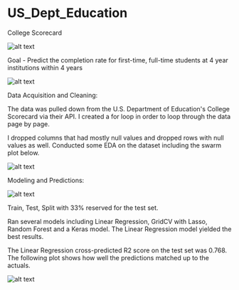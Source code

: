 # US_Dept_Education
College Scorecard

![alt text](https://raw.github.com/smandel2/US_Dept_Education/master/images/college_scorecard_img.png)

Goal - Predict the completion rate for first-time, full-time students at 4 year institutions within 4 years

![alt text](https://raw.github.com/smandel2/US_Dept_Education/master/images/graduation_cap.png)

Data Acquisition and Cleaning:

The data was pulled down from the U.S. Department of Education's College Scorecard via their API. I created a for loop in order to loop through the data page by page.

I dropped columns that had mostly null values and dropped rows with null values as well. Conducted some EDA on the dataset including the swarm plot below.

![alt text](https://raw.github.com/smandel2/US_Dept_Education/master/images/graduation_cap.png)


Modeling and Predictions:

![alt text](https://raw.github.com/smandel2/US_Dept_Education/master/images/graduation.jpeg)


Train, Test, Split with 33% reserved for the test set.

Ran several models including Linear Regression, GridCV with Lasso, Random Forest and a Keras model. The Linear Regression model yielded the best results.

The Linear Regression cross-predicted R2 score on the test set was 0.768. The following plot shows how well the predictions matched up to the actuals.

![alt text](https://raw.github.com/smandel2/predictions_vs_actuals.png)
